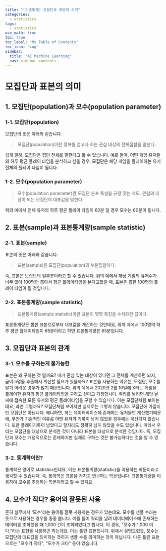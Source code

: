 ```yaml
---
title: "[기초통계] 모집단과 표본의 의미" 
categories:
  - statistics
tags:
  - statistics
use_math: true
toc: true
toc_label: "My Table of Contents"
toc_icon: "cog"
sidebar:
  title: "AI Machine Learning"
  nav: sidebar-contents
---
```


# 모집단과 표본의 의미

## 1. 모집단(population)과 모수(population parameter)

### 1-1. 모집단(population)

모집단의 뜻은 아래와 같습니다.

> 모집단(population)이란 정보를 얻고자 하는 관심 대상의 전체집합을 말한다. 

쉽게 말해, 모집단은 집단 전체를 말한다고 할 수 있습니다. 
예를 들어, 어떤 게임 유저들의 하루 평균 플레이 타임을 분석하고 싶을 경우, 모집단은 해당 게임을 플레이하는 유저 전체의 플레이 타임이 됩니다. 

### 1-2. 모수(population parameter)

> 모수(population parameter)란 모집단 분포 특성을 규정 짓는 척도. 관심의 대상이 되는 모집단의 대표값을 말한다.

위의 예에서 전체 유저의 하루 평균 플레이 타임이 60분 일 경우 모수는 60분이 됩니다.

## 2. 표본(sample)과 표본통계량(sample statistic)

### 2-1. 표본(sample)

표본의 뜻은 아래와 같습니다.

> 표본(sample)은 모집단(population)의 부분집합이다.

즉, 표본은 모집단의 일부분이라고 할 수 있습니다. 
위의 예에서 해당 게임의 유저수가 너무 많아 100명만 뽑아서 평균 플레이타임을 본다고했을 때, 
표본은 뽑힌 100명의 플레이 타임이 될 것입니다.

### 2-2. 표본통계량(sample statistic)

> 표본통계량(sample statistic)이란 표본의 몇몇 특징을 수치화한 값이다.

표본통계량은 뽑힌 표본으로부터 대표값을 계산하는 것인데요, 
위의 예에서 100명의 하루 평균 플레이타임이 65분이라고 하면 표본통계량은 65분입니다.

## 3. 모집단과 표본의 관계

### 3-1. 모수를 구하는게 불가능한 

표본은 왜 구하는 것 일까요? 
내가 관심 있는 대상이 있다면 그 전체를 계산하면 되지, 굳이 n명을 추출해서 계산할 필요가 있을까요? 
표본을 사용하는 이유는, 모집단, 모수를 알기 어려운 경우가 많기 때문입니다. 
위의 예에서 2020년 2월 10일에 X라는 게임을 플레이한 유저의 평균 플레이타임을 구하고 싶다고 가정합시다. 
쿼리를 날리면 해당 날짜에 접속한 모든 유저의 평균 플레이타임을 구할 수 있습니다. 
이는 모집단처럼 보이는 데요, 과연 그럴까요? 
모집단처럼 보이지만 실제로는 그렇지 않습니다. 모집단에 가깝지만 모집단은 아닙니다. 
왜냐하면, 저는 데이터베이스에 존재하는 유저들만 계산했기때문에, 
무언가 기술적인 이유로 어떤 유저의 기록이 남지 않았을 경우에는 계산되지 않습니다. 
또한 플레이기록이 남았다고 할지라도 정확히 남지 않았을 수도 있습니다. 
따라서 우리는 모집단을 대상으로 분석한 것이 아니라 표본을 대상으로 분석한 것입니다. 
즉, 모집단과 모수는 개념적으로는 존재하지만 실제로 구하는 것은 불가능하다는 것을 알 수 있습니다. 

### 3-2. 통계학이란?

통계학은 영어로 statistics인데요, 이는 표본통계량(statistic)을 이용하는 학문이라고 생각할 수 있습니다. 
즉, 통계학은 표본을 가지고 연구하는 학문입니다. 
표본통계량을 이용하여 모수를 추정하는 학문이라고 할 수 있지요. 

## 4. 모수가 작다? 용어의 잘못된 사용

흔히 실무에서 '모수'라는 용어를 잘못 사용하는 경우가 있는데요. 
모수를 샘플 수라는 뜻으로 사용하는 경우를 종종 봅니다. 
예를 들어 쿼리를 날려 데이터베이스에 존재하는 데이터를 조회했을 때 1,000 건이 조회되었다고 합시다. 
이 경우, "모수가 1,000 이다."라는 표현을 사용하곤 하는데요. 
이는 틀린 표현입니다. 위에서 설명드렸듯, 모수는 모집단의 대표값을 의미하는 것이지 샘플 수를 의미하는 것이 아닙니다. 
다른 틀린 표현으로는 "모수가 작다", "모수가 크다" 등이 있습니다. 
